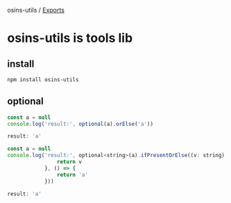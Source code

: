 osins-utils / [Exports](modules.md)

# osins-utils is tools lib

## install

```bash
npm install osins-utils
```

## optional

```javascript
const a = null
console.log('result:', optional(a).orElse('a'))

result: 'a'
```

```javascript
const a = null
console.log('result:', optional<string>(a).ifPresentOrElse((v: string) => {
                return v
            }, () => {
                return 'a'
            }))

result: 'a'
```
